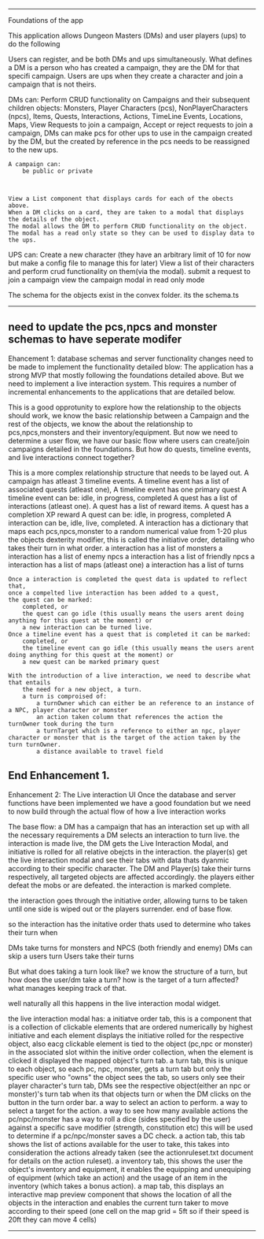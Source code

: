 -------
Foundations of the app

This application allows Dungeon Masters (DMs) and user players (ups) to do the following


Users can register, and be both DMs and ups simultaneously. 
What defines a DM is a person who has created a campaign, they are the DM for that specifi campaign.
Users are ups when they create a character and join a campaign that is not theirs. 

DMs can:
    Perform CRUD functionality on Campaigns and their subsequent children objects:
        Monsters, 
        Player Characters (pcs), 
        NonPlayerCharacters (npcs), 
        Items, 
        Quests, 
        Interactions,
        Actions,
        TimeLine Events,
        Locations,
        Maps,
    View Requests to join a campaign,
    Accept or reject requests to join a campaign, 
    DMs can make pcs for other ups to use in the campaign created by the DM, but the created by reference in the pcs needs to be reassigned to the new ups.   

    A campaign can:
        be public or private
        
        

    View a List component that displays cards for each of the obects above.
    When a DM clicks on a card, they are taken to a modal that displays the details of the object.
    The modal allows the DM to perform CRUD functionality on the object.
    The modal has a read only state so they can be used to display data to the ups.

UPS can:
    Create a new character (they have an arbitrary limit of 10 for now but make a config file to manage this for later)
    View a list of their characters and perform crud functionality on them(via the modal).
    submit a request to join a campaign
    view the campaign modal in read only mode



The schema for the objects exist in the convex folder. its the schema.ts

--------
need to update the pcs,npcs and monster schemas to have seperate modifer
---------
Ehancement 1: database schemas and server functionality changes need to be made to implement the functionality detailed blow:
The application has a strong MVP that mostly following the foundations detailed above.
But we need to implement a live interaction system. This requires a number of incremental enhancements to the applications that are detailed below.

This is a good opprotunity to explore how the relationship to the objects should work, we know the basic relationship between a Campaign and the rest of the objects, we know the about the relationship to pcs,npcs,monsters and their inventory/equipment. But now we need to determine a user flow, we have our basic flow where users can create/join campaigns detailed in the foundations. But how do quests, timeline events, and live interactions connect together?


 This is a more complex relationship structure that needs to be layed out.
    A campaign has atleast 3 timeline events.
    A timeline event has a list of associated quests (atleast one),
    A timeline event has one primary quest
    A timeline event can be:
        idle, in progress, completed
    A quest has a list of  interactions (atleast one).
    A quest has a list of reward items.
    A quest has a completion XP reward
    A quest can be:
        idle, in progress, completed
    A interaction can be,
        idle, live, completed.
    A interaction has a dictionary that maps each pcs,npcs,monster to 
        a random numerical value from 1-20 plus the objects dexterity modifier, this is called the initiative order, detailing who takes their turn in what order.
    a interaction has a list of monsters
    a interaction has a list of enemy npcs 
    a interaction has a list of friendly npcs
    a interaction has a list of maps (atleast one)
    a interaction has a list of turns
    
    
    Once a interaction is completed the quest data is updated to reflect that, 
    once a compelted live interaction has been added to a quest, 
    the quest can be marked:
        completed, or 
        the quest can go idle (this usually means the users arent doing anything for this quest at the moment) or
        a new interaction can be turned live.
    Once a timeline event has a quest that is completed it can be marked:
        completed, or 
        the timeline event can go idle (this usually means the users arent doing anything for this quest at the moment) or
        a new quest can be marked primary quest

    With the introduction of a live interaction, we need to describe what that entails
        the need for a new object, a turn. 
        a turn is comproised of:
            a turnOwner which can either be an reference to an instance of a NPC, player character or monster 
            an action taken column that references the action the turnOwner took during the turn
            a turnTarget which is a reference to either an npc, player character or monster that is the target of the action taken by the turn turnOwner.
            a distance available to travel field 

End Enhancement 1.
-----------------------------------
Enhancement 2: The Live interaction UI
Once the database and server functions have been implemented we have a good foundation 
but we need to now build through the actual flow of how a live interaction works

The base flow:
a DM has a campaign that has an interaction set up with all the necessary requirements
a DM selects an interaction to turn live.
the interaction is made live, the DM gets the Live Interaction Modal, and initiative is rolled for all relative obejcts in the interaction.
the player(s) get the live interaction modal and see their tabs with data thats dyanmic according to their specific character.
The DM and Player(s) take their turns respectively, all targeted objects are affected accordingly.
the players either defeat the mobs or are defeated. 
the interaction is marked complete.

the interaction goes through the initiative order, allowing turns to be taken until one side is wiped out or the players surrender.
end of base flow.


so the interaction has the initative order thats used to determine who takes their turn when

DMs take turns for monsters and NPCS (both friendly and enemy)
DMs can skip a users turn 
Users take their turns 

But what does taking a turn look like? we know the structure of a turn, but
how does the user/dm take a turn? 
how is the target of a turn affected? what manages keeping track of that.

well naturally all this happens in the live interaction modal widget.

the live interaction modal has:
    a initiatve order tab,
        this is a component that is a collection of clickable elements that are ordered numerically by highest initiative and each element displays the initiative rolled for the respective object, also eacg clickable element is tied to the object (pc,npc or monster) in the associated slot within the initive order collection, when the element is clicked it displayed the mapped object's turn tab.
    a turn tab,
        this is unique to each object, so each pc, npc, monster, gets a turn tab but only the specific user who "owns" the object sees the tab, so users only see their player character's turn tab, DMs see the respective object(either an npc or monster)'s turn tab when its that objects turn or when the DM clicks on the button in the turn order bar.
        a way to select an action to perform.
        a way to select a target for the action.
        a way to see how many available actions the pc/npc/monster has
        a way to roll a dice (sides specified by the user) against a specific save modifier (strength, constitution etc) this will be used to determine if a pc/npc/monster saves a DC check.
    a action tab,
        this tab shows the list of actions available for the user to take, this takes into consideration the actions already taken (see the actionruleset.txt document for details on the action ruleset).
    a inventory tab,
        this shows the user the object's inventory and equipment, it enables the equipping and unequiping of equipment (which take an action) and the usage of an item in the inventory (which takes a bonus action).
    a map tab,
        this displays an interactive map preview component that shows the location of all the objects in the interaction and enables the current turn taker to move according to their speed (one cell on the map grid = 5ft so if their speed is 20ft they can move 4 cells)
    

----